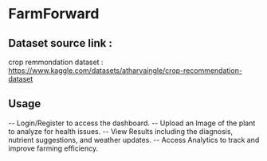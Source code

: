 # FarmForward



## Dataset source link : 
crop remmondation dataset : https://www.kaggle.com/datasets/atharvaingle/crop-recommendation-dataset



## Usage
-- Login/Register to access the dashboard.
-- Upload an Image of the plant to analyze for health issues.
-- View Results including the diagnosis, nutrient suggestions, and weather updates.
-- Access Analytics to track and improve farming efficiency.